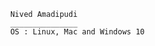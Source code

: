           Nived Amadipudi
          _______________
          OS : Linux, Mac and Windows 10
          

